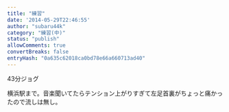 ```yaml
---
title: "練習"
date: '2014-05-29T22:46:55'
author: "subaru44k"
category: "練習(中)"
status: "publish"
allowComments: true
convertBreaks: false
entryHash: "0a635c62018ca0bd78e66a660713ad40"
---
```

43分ジョグ

横浜駅まで。音楽聞いてたらテンション上がりすぎて左足首裏がちょっと痛かったので流しは無し。
